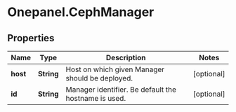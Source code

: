 # Onepanel.CephManager

## Properties
Name | Type | Description | Notes
------------ | ------------- | ------------- | -------------
**host** | **String** | Host on which given Manager should be deployed. | [optional] 
**id** | **String** | Manager identifier. Be default the hostname is used. | [optional] 


